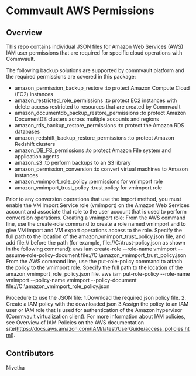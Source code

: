 # Commvault AWS Permissions

## Overview
This repo contains individual JSON files for Amazon Web Services (AWS) IAM user permissions that are required for specific cloud operations with Commvault.

The following backup solutions are supported by commvault platform and the required permissions are covered in this package:

* amazon_permission_backup_restore				:to protect Amazon Compute Cloud (EC2) instances
* amazon_restricted_role_permissions			:to protect EC2 instances with delete access restricted to resources that are created by Commvault
* amazon_documentdb_backup_restore_permissions	:to protect Amazon DocumentDB clusters across multiple accounts and regions
* amazon_rds_backup_restore_permissions			:to protect the Amazon RDS databases
* amazon_redshift_backup_restore_permissions	:to protect Amazon Redshift clusters
* amazon_DB_FS_permissions						:to protect Amazon File system and application agents
* amazon_s3										:to perform backups to an S3 library
* amazon_permission_conversion					:to convert virtual machines to Amazon instances
* amazon_vmimport_role_policy 					:permissions for vmimport role
* amazon_vmimport_trust_policy 					:trust policy for vmimport role

Prior to any conversion operations that use the import method, you must enable the VM Import Service role (vmimport) on the Amazon Web Services account and associate that role to the user account that is used to perform conversion operations.
Creating a vmimport role:
	From the AWS command line, use the create-role command to create a role named vmimport and to give VM import and VM export operations access to the role. Specify the full path to the location of the amazon_vmimport_trust_policy.json file, and add file:// before the path (for example, file://C:\trust-policy.json as shown in the following command):
		aws iam create-role --role-name vmimport --assume-role-policy-document file://C:\amazon_vmimport_trust_policy.json
	From the AWS command line, use the put-role-policy command to attach the policy to the vmimport role. Specify the full path to the location of the amazon_vmimport_role_policy.json file.
		aws iam put-role-policy --role-name vmimport --policy-name vmimport --policy-document file://C:\amazon_vmimport_role_policy.json


Procedure to use the JSON file:
1.Download the required json policy file.
2. Create a IAM policy with the downloaded json
3.Assign the policy to an IAM user or IAM role that is used for authentication of the Amazon hypervisor (Commvault virtualization client).
  For more information about IAM policies, see Overview of IAM Policies on the AWS documentation site(https://docs.aws.amazon.com/IAM/latest/UserGuide/access_policies.html).
  
## Contributors
Nivetha
